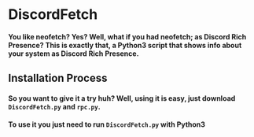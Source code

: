 # DiscordFetch
#### You like neofetch? Yes? Well, what if you had neofetch; as Discord Rich Presence? This is exactly that, a Python3 script that shows info about your system as Discord Rich Presence.

## Installation Process
#### So you want to give it a try huh? Well, using it is easy, just download `DiscordFetch.py` and `rpc.py`.
#### To use it you just need to run `DiscordFetch.py` with Python3

